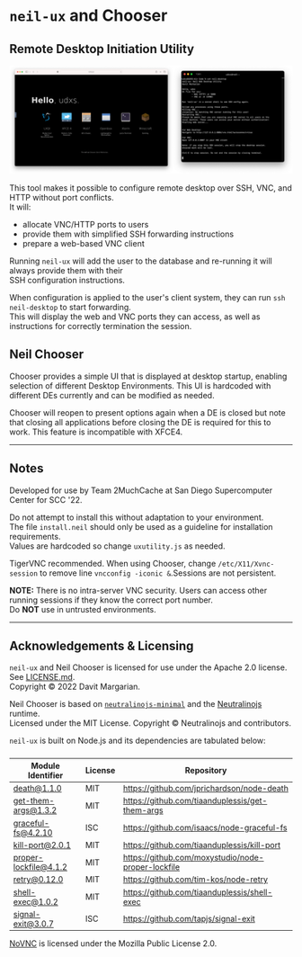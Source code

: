 # `neil-ux` and Chooser
## Remote Desktop Initiation Utility

![Remote desktop running Neil Chooser side-by-side with the neil-desktop UI](preview.png)

This tool makes it possible to configure remote desktop over SSH, VNC, and HTTP without port conflicts.\
It will:
- allocate VNC/HTTP ports to users
- provide them with simplified SSH forwarding instructions
- prepare a web-based VNC client

Running `neil-ux` will add the user to the database and re-running it will always provide them with their\
SSH configuration instructions.

When configuration is applied to the user's client system, they can run `ssh neil-desktop` to start forwarding.\
This will display the web and VNC ports they can access, as well as instructions for correctly termination the session.

## Neil Chooser
Chooser provides a simple UI that is displayed at desktop startup, enabling selection of different Desktop Environments. This UI is hardcoded with different DEs currently and can be modified as needed.

Chooser will reopen to present options again when a DE is closed but note that closing all applications before closing the DE is required for this to work. This feature is incompatible with XFCE4.

---

## Notes
Developed for use by Team 2MuchCache at San Diego Supercomputer Center for SCC '22.

Do not attempt to install this without adaptation to your environment.\
The file `install.neil` should only be used as a guideline for installation requirements.\
Values are hardcoded so change `uxutility.js` as needed. 

TigerVNC recommended. When using Chooser, change `/etc/X11/Xvnc-session` to remove line `vncconfig -iconic &`.Sessions are not persistent.

**NOTE:** There is no intra-server VNC security. Users can access other running sessions if they
know the correct port number.\
Do **NOT** use in untrusted environments.

---

## Acknowledgements & Licensing

`neil-ux` and Neil Chooser is licensed for use under the Apache 2.0 license. See [LICENSE.md](LICENSE.md).\
Copyright &copy; 2022 Davit Margarian.

Neil Chooser is based on [`neutralinojs-minimal`](https://github.com/neutralinojs/neutralinojs-minimal)
and the [Neutralinojs](https://neutralino.js.org/) runtime.\
Licensed under the MIT License. Copyright &copy; Neutralinojs and contributors.

`neil-ux` is built on Node.js and its dependencies are tabulated below:
###
| Module Identifier     | License | Repository                                         |
| --------------------- | ------- | -------------------------------------------------- |
| death@1.1.0           | MIT     | https://github.com/jprichardson/node-death         |
| get-them-args@1.3.2   | MIT     | https://github.com/tiaanduplessis/get-them-args    |
| graceful-fs@4.2.10    | ISC     | https://github.com/isaacs/node-graceful-fs         |
| kill-port@2.0.1       | MIT     | https://github.com/tiaanduplessis/kill-port        |
| proper-lockfile@4.1.2 | MIT     | https://github.com/moxystudio/node-proper-lockfile |
| retry@0.12.0          | MIT     | https://github.com/tim-kos/node-retry              |
| shell-exec@1.0.2      | MIT     | https://github.com/tiaanduplessis/shell-exec       |
| signal-exit@3.0.7     | ISC     | https://github.com/tapjs/signal-exit               |

[NoVNC](https://github.com/novnc/noVNC) is licensed under the Mozilla Public License 2.0.